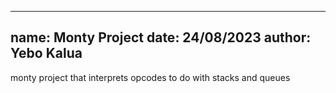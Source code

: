 ---------------------------------------------------------------------------------------------
name: Monty Project
date: 24/08/2023
author: Yebo Kalua
---------------------------------------------------------------------------------------------
monty project that interprets opcodes to do with stacks and queues

